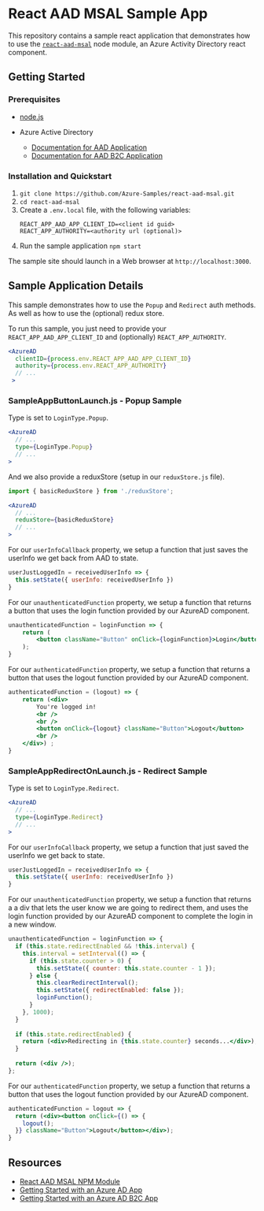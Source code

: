# React AAD MSAL Sample App

This repository contains a sample react application that demonstrates how to use the [`react-aad-msal`](https://www.npmjs.com/package/react-aad-msal) node module, an Azure Activity Directory react component.

## Getting Started

### Prerequisites

- [node.js](https://nodejs.org/en/)

- Azure Active Directory

  - [Documentation for AAD Application]( https://docs.microsoft.com/en-us/azure/azure-resource-manager/resource-group-create-service-principal-portal)
  - [Documentation for AAD B2C Application](https://docs.microsoft.com/en-us/azure/active-directory-b2c/active-directory-b2c-app-registration)

### Installation and Quickstart

1. `git clone https://github.com/Azure-Samples/react-aad-msal.git`
2. `cd react-aad-msal`
3. Create a `.env.local` file, with the following variables:
    ```
    REACT_APP_AAD_APP_CLIENT_ID=<client id guid>
    REACT_APP_AUTHORITY=<authority url (optional)>
    ```
4. Run the sample application `npm start`

The sample site should launch in a Web browser at `http://localhost:3000`.

## Sample Application Details

This sample demonstrates how to use the `Popup` and `Redirect` auth methods. As well as how to use the (optional) redux store.

To run this sample, you just need to provide your `REACT_APP_AAD_APP_CLIENT_ID` and (optionally) `REACT_APP_AUTHORITY`.

``` jsx
<AzureAD
  clientID={process.env.REACT_APP_AAD_APP_CLIENT_ID}
  authority={process.env.REACT_APP_AUTHORITY}
  // ...
 >
```

### SampleAppButtonLaunch.js - Popup Sample

Type is set to `LoginType.Popup`.

``` jsx
<AzureAD
  // ...
  type={LoginType.Popup}
  // ...
>
```

And we also provide a reduxStore (setup in our `reduxStore.js` file).

``` jsx
import { basicReduxStore } from './reduxStore';

<AzureAD
  // ...
  reduxStore={basicReduxStore}
  // ...
>
```

For our `userInfoCallback` property, we setup a function that just saves the userInfo we get back from AAD to state.

``` javascript
userJustLoggedIn = receivedUserInfo => {
  this.setState({ userInfo: receivedUserInfo })
}
```

For our `unauthenticatedFunction` property, we setup a function that returns a button that uses the login function provided by our AzureAD component.

``` jsx
unauthenticatedFunction = loginFunction => {
    return (
        <button className="Button" onClick={loginFunction}>Login</button>
    );
}
```

For our `authenticatedFunction` property, we setup a function that returns a button that uses the logout function provided by our AzureAD component.

``` jsx
authenticatedFunction = (logout) => {
    return (<div>
        You're logged in!
        <br />
        <br />
        <button onClick={logout} className="Button">Logout</button>
        <br />
    </div>) ;
}
```

### SampleAppRedirectOnLaunch.js - Redirect Sample

Type is set to `LoginType.Redirect`.

``` jsx
<AzureAD
  // ...
  type={LoginType.Redirect}
  // ...
>
```

For our `userInfoCallback` property, we setup a function that just saved the userInfo we get back to state.

``` javascript
userJustLoggedIn = receivedUserInfo => {
  this.setState({ userInfo: receivedUserInfo })
}
```

For our `unauthenticatedFunction` property, we setup a function that returns a a div that lets the user know we are going to redirect them, and uses the login function provided by our AzureAD component to complete the login in a new window.

``` jsx
unauthenticatedFunction = loginFunction => {
  if (this.state.redirectEnabled && !this.interval) {
    this.interval = setInterval(() => {
      if (this.state.counter > 0) {
        this.setState({ counter: this.state.counter - 1 });
      } else {
        this.clearRedirectInterval();
        this.setState({ redirectEnabled: false });
        loginFunction();
      }
    }, 1000);
  }
  
  if (this.state.redirectEnabled) {
    return (<div>Redirecting in {this.state.counter} seconds...</div>);
  }
  
  return (<div />);
};
```

For our `authenticatedFunction` property, we setup a function that returns a button that uses the logout function provided by our AzureAD component.

``` jsx
authenticatedFunction = logout => {
  return (<div><button onClick={() => {
    logout();
  }} className="Button">Logout</button></div>);
}
```

## Resources

- [React AAD MSAL NPM Module](https://www.npmjs.com/package/react-aad-msal)
- [Getting Started with an Azure AD App](https://docs.microsoft.com/en-us/azure/azure-resource-manager/resource-group-create-service-principal-portal)
- [Getting Started with an Azure AD B2C App](https://docs.microsoft.com/en-us/azure/active-directory-b2c/active-directory-b2c-app-registration)
